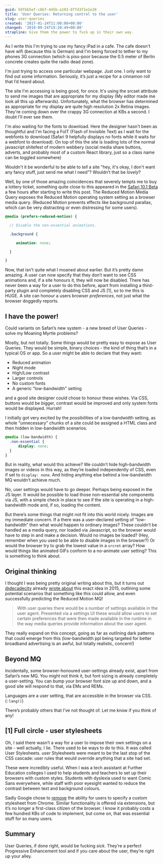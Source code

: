 ```yaml
---
guid: 50fbb5ef-c8bf-445b-a103-8ffd3f1e1e38
title: 'User Queries: Returning control to the user'
slug: user-queries
created: '2017-01-24T11:00:00+00:00'
changed: '2019-09-24T19:20:49+00:00'
strapline: Give them the power to fuck up in their own way.
---
```


As I write this I'm trying to use my fancy iPad in a cafe. The cafe doesn't have wifi (because this is German) and I'm being forced to tether to my phones 3G connection (which is piss-poor because the 0.5 meter of Berlin concrete creates quite the radio dead zone).

I'm just trying to access one particular webpage. Just one. I only want to find out some information. Seriously, it’s just a recipe for a cinnamon roll that I’d heard about.

The site I'm accessing is being good, for once. It's using the srcset attribute to send me images that are appropriate for my display (My editor made me look all this up afterwards). Unfortunately, what the browser has determined as appropriate for my display are quite high resolution 2x Retina images. They're coming down over the crappy 3G connection at KBs a second. I doubt I’ll ever see them.

I'm also waiting for the fonts to download. Here the designer hasn't been as thoughtful and I'm facing a FoIT (Flash of Invisible Text) as I wait for the webfonts to download (Safari 9 helpfully displays no fonts while it waits for a webfont to download). On top of this the site is loading lots of the normal javascript shitefest of modern webbery (social media share buttons, adverts, and probably most of a custom React library, just so a class name can be toggled somewhere)

Wouldn't it be wonderful to be able to _tell_ a site "hey, it's okay, I don't want any fancy stuff, just send me what I need”? Wouldn’t that be _lovely_?

Well, by one of those amazing coincidences that severely tempts me to buy a lottery ticket, something quite close to this appeared in the [Safari 10.1 Beta](https://developer.apple.com/library/prerelease/content/releasenotes/General/WhatsNewInSafari/Articles/Safari_10_1.html) a few hours after starting to write this post. The Reduced Motion Media Query exposes the Reduced Motion operating system setting as a browser media query. (Reduced Motion prevents effects like background parallax, which can be very distracting or even distressing for some users).

```scss
@media (prefers-reduced-motion) {

  // Disable the non-essential animations.

  .background {

     animation: none;

  }

}
```
Now, that isn’t quite what I moaned about earlier. But it’s pretty damn amazing. A user can now specify that they don’t want to see CSS animations and, if a site honours it, they will now be disabled. There has never been a way for a user to do this before, apart from installing a third-party plugin and completely disabling CSS and JS [1], so to me this is HUGE. A site can honour a users browser _preferences_, not just what the browser doggedly reports.

## I have the power!
Could variants on Safari’s new system - a new breed of User Queries - solve my Moaning Myrtle problems?

Mostly, but not totally. Some things would be pretty easy to expose as User Queries. They would be simple, binary choices - the kind of thing that’s in a typical OS or app. So a user might be able to declare that they want:

- Reduced animation
- Night mode
- High/Low contrast
- Larger controls
- No custom fonts
- A generic “low-bandwidth” setting

and a good site designer could chose to honour these wishes. Via CSS, buttons would be bigger, contrast would be improved and only system fonts would be displayed. Hurrah!

I initially got very excited by the possibilities of a low-bandwidth setting, as whole “unnecessary” chunks of a site could be assigned a HTML class and then hidden in low-bandwidth scenarios.

```scss
@media (low-bandwidth) {
  .non-essential {
      display: none;
  }
}

```

But in reality, what would this achieve? We couldn’t hide high-bandwidth images or videos in this way, as they’re loaded independently of CSS, even if set to `display: none`. And hiding anything else behind a low-bandwidth MQ wouldn’t achieve much.

No, user settings would have to go deeper. Perhaps being exposed in the JS layer. It would be possible to load those non-essential site components via JS, with a simple check in place to see if the site is operating in a high-bandwidth mode and, if so, loading the content.

But there’s some things that might not fit into this world nicely. Images are my immediate concern. If a there was a user-declared setting of “low-bandwidth” then what would happen to ordinary images? These couldn’t be handled as a media query, nor loaded via Javascript, so the browser would have to step in and make a decision. Would no images be loaded? (Hey, remember when you used to be able to disable images in the browser?) Or would the browser try to grab the lowest value in a `srcret` array? How would things like animated GIFs conform to a no-animate user setting? This is something to think about.

## Original thinking

I thought I was being pretty original writing about this, but it turns out [@decadecity](https://twitter.com/decadecity) already [wrote about](https://decadecity.net/blog/2015/06/28/user-queries) this exact idea in 2015, outlining some potential scenarios that something like this could allow, and even successfully predicting the Reduced Motion MQ!

> With user queries there would be a number of settings available in the user agent. Presented via a settings UI these would allow users to set certain preferences that were then made available in the runtime in the way media queries provide information about the user agent.

They really expand on this concept, going as far as outlining dark patterns that could emerge from this (low-bandwidth ppl being targeted for better broadband advertising is an awful, but totally realistic, concern!)

## Beyond MQ
Incidentally, some browser-honoured user-settings already exist, apart from Safari’s new MQ. You might not think it, but font sizing is already completely a user-setting. You can bump your browser font size up and down, and a good site will respond to that, via EMs and REMs.

Languages are a user setting, that are accessible in the browser via CSS. (`:lang()`)

There’s probably others that I’ve not thought of. Let me know if you think of any!

## [1] Full circle - user stylesheets

Oh, I said there wasn’t a way for a user to impose their own settings on a site - well actually, I lie. There used to be ways to do to this. It was called User Stylesheets. user Stylesheets were meant to be the last stop of the CSS cascade: user rules that would override anything that a site had set.

These were incredibly useful. When I was a tech assistant at Further Education colleges I used to help students and teachers to set up their browsers with custom styles. Students with dyslexia used to want Comic Sans everywhere, while staff with poor eyesight wanted to reduce the contrast between text and background colours.

Sadly Google chose to [remove](https://bugs.chromium.org/p/chromium/issues/detail?id=318566) the ability for users to specify a custom stylesheet from Chrome. Similar functionality is offered via extensions, but it’s no longer a first-class citizen of the browser. I know it probably costs a few hundred KBs of code to implement, but come on, that was essential stuff for so many users.

## Summary
User Queries, if done right, would be fucking _sick_. They’re a perfect Progressive Enhancement tool and if you care about the user, they’re right up your alley.
